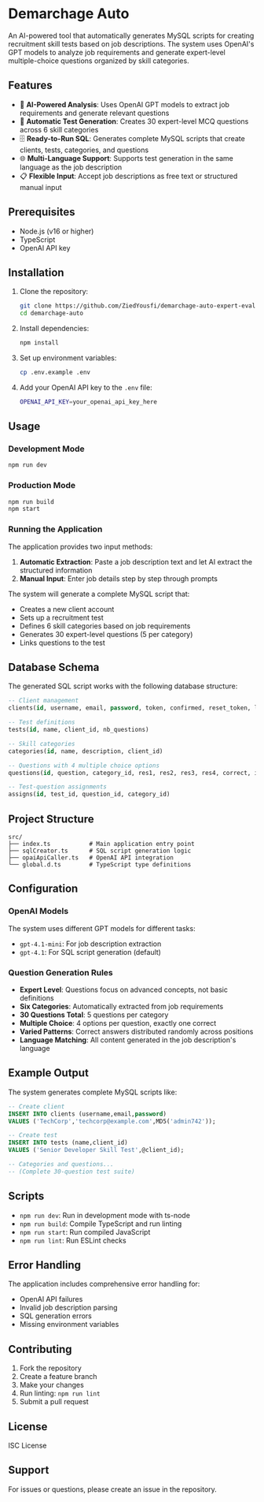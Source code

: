 # Demarchage Auto

An AI-powered tool that automatically generates MySQL scripts for creating recruitment skill tests based on job descriptions. The system uses OpenAI's GPT models to analyze job requirements and generate expert-level multiple-choice questions organized by skill categories.

## Features

- 🤖 **AI-Powered Analysis**: Uses OpenAI GPT models to extract job requirements and generate relevant questions
- 📝 **Automatic Test Generation**: Creates 30 expert-level MCQ questions across 6 skill categories
- 🗄️ **Ready-to-Run SQL**: Generates complete MySQL scripts that create clients, tests, categories, and questions
- 🌐 **Multi-Language Support**: Supports test generation in the same language as the job description
- 📋 **Flexible Input**: Accept job descriptions as free text or structured manual input

## Prerequisites

- Node.js (v16 or higher)
- TypeScript
- OpenAI API key

## Installation

1. Clone the repository:

   ```bash
   git clone https://github.com/ZiedYousfi/demarchage-auto-expert-eval
   cd demarchage-auto
   ```

2. Install dependencies:

   ```bash
   npm install
   ```

3. Set up environment variables:

   ```bash
   cp .env.example .env
   ```

4. Add your OpenAI API key to the `.env` file:

   ```bash
   OPENAI_API_KEY=your_openai_api_key_here
   ```

## Usage

### Development Mode

```bash
npm run dev
```

### Production Mode

```bash
npm run build
npm start
```

### Running the Application

The application provides two input methods:

1. **Automatic Extraction**: Paste a job description text and let AI extract the structured information
2. **Manual Input**: Enter job details step by step through prompts

The system will generate a complete MySQL script that:

- Creates a new client account
- Sets up a recruitment test
- Defines 6 skill categories based on job requirements
- Generates 30 expert-level questions (5 per category)
- Links questions to the test

## Database Schema

The generated SQL script works with the following database structure:

```sql
-- Client management
clients(id, username, email, password, token, confirmed, reset_token, lang)

-- Test definitions
tests(id, name, client_id, nb_questions)

-- Skill categories
categories(id, name, description, client_id)

-- Questions with 4 multiple choice options
questions(id, question, category_id, res1, res2, res3, res4, correct, is_sample)

-- Test-question assignments
assigns(id, test_id, question_id, category_id)
```

## Project Structure

```text
src/
├── index.ts           # Main application entry point
├── sqlCreator.ts      # SQL script generation logic
├── opaiApiCaller.ts   # OpenAI API integration
└── global.d.ts        # TypeScript type definitions
```

## Configuration

### OpenAI Models

The system uses different GPT models for different tasks:

- `gpt-4.1-mini`: For job description extraction
- `gpt-4.1`: For SQL script generation (default)

### Question Generation Rules

- **Expert Level**: Questions focus on advanced concepts, not basic definitions
- **Six Categories**: Automatically extracted from job requirements
- **30 Questions Total**: 5 questions per category
- **Multiple Choice**: 4 options per question, exactly one correct
- **Varied Patterns**: Correct answers distributed randomly across positions
- **Language Matching**: All content generated in the job description's language

## Example Output

The system generates complete MySQL scripts like:

```sql
-- Create client
INSERT INTO clients (username,email,password)
VALUES ('TechCorp','techcorp@example.com',MD5('admin742'));

-- Create test
INSERT INTO tests (name,client_id)
VALUES ('Senior Developer Skill Test',@client_id);

-- Categories and questions...
-- (Complete 30-question test suite)
```

## Scripts

- `npm run dev`: Run in development mode with ts-node
- `npm run build`: Compile TypeScript and run linting
- `npm run start`: Run compiled JavaScript
- `npm run lint`: Run ESLint checks

## Error Handling

The application includes comprehensive error handling for:

- OpenAI API failures
- Invalid job description parsing
- SQL generation errors
- Missing environment variables

## Contributing

1. Fork the repository
2. Create a feature branch
3. Make your changes
4. Run linting: `npm run lint`
5. Submit a pull request

## License

ISC License

## Support

For issues or questions, please create an issue in the repository.
